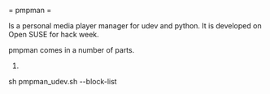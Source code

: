 = pmpman =

Is a personal media player manager for udev and python. It is developed on Open SUSE for hack week.

pmpman comes in a number of parts.

1. 


sh pmpman_udev.sh  --block-list
